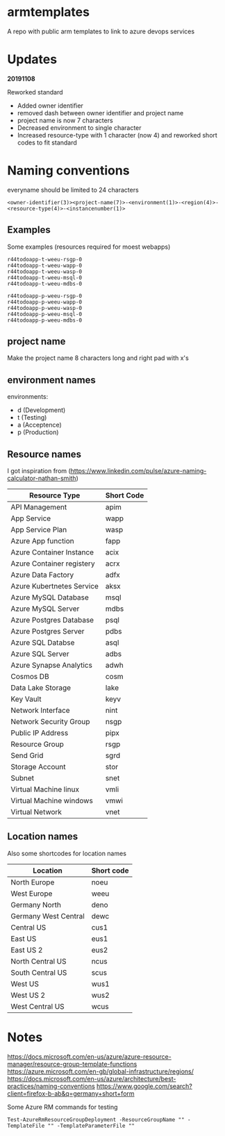 # armtemplates

A repo with public arm templates to link to azure devops services

# Updates

**20191108**

Reworked standard

* Added owner identifier
* removed dash between owner identifier and project name
* project name is now 7 characters
* Decreased environment to single character
* Increased resource-type with 1 character (now 4) and reworked short codes to fit standard

# Naming conventions

everyname should be limited to 24 characters

```
<owner-identifier(3)><project-name(7)>-<environment(1)>-<region(4)>-<resource-type(4)>-<instancenumber(1)>
```

## Examples

Some examples (resources required for moest webapps)
```
r44todoapp-t-weeu-rsgp-0
r44todoapp-t-weeu-wapp-0
r44todoapp-t-weeu-wasp-0
r44todoapp-t-weeu-msql-0
r44todoapp-t-weeu-mdbs-0

r44todoapp-p-weeu-rsgp-0
r44todoapp-p-weeu-wapp-0
r44todoapp-p-weeu-wasp-0
r44todoapp-p-weeu-msql-0
r44todoapp-p-weeu-mdbs-0
```

## project name

Make the project name 8 characters long and right pad with x's

## environment names

environments:
- d (Development)
- t (Testing)
- a (Acceptence)
- p (Production)

## Resource names

I got inspiration from (https://www.linkedin.com/pulse/azure-naming-calculator-nathan-smith) 

|Resource Type              |Short Code|
|---------------------------|----------|
|API Management             |apim      |
|App Service                |wapp      |
|App Service Plan           |wasp      |
|Azure App function         |fapp      |
|Azure Container Instance   |acix      |
|Azure Container registery  |acrx      |
|Azure Data Factory         |adfx      |
|Azure Kubertnetes Service  |aksx      |
|Azure MySQL Database       |msql      |
|Azure MySQL Server         |mdbs      |
|Azure Postgres Database    |psql      |
|Azure Postgres Server      |pdbs      |
|Azure SQL Databse          |asql      |
|Azure SQL Server           |adbs      |
|Azure Synapse Analytics    |adwh      |
|Cosmos DB                  |cosm      |
|Data Lake Storage          |lake      |
|Key Vault                  |keyv      |
|Network Interface          |nint      |
|Network Security Group     |nsgp      |
|Public IP Address          |pipx      |
|Resource Group             |rsgp      |
|Send Grid                  |sgrd      |
|Storage Account            |stor      |
|Subnet                     |snet      |
|Virtual Machine linux      |vmli      |
|Virtual Machine windows    |vmwi      |
|Virtual Network            |vnet      |

## Location names

Also some shortcodes for location names

|Location            |Short code|
|--------------------|----------|
|North Europe        |noeu      |
|West Europe         |weeu      |
|Germany North       |deno      |
|Germany West Central|dewc      |
|Central US          |cus1      |
|East US             |eus1      |
|East US 2           |eus2      |
|North Central US    |ncus      |
|South Central US    |scus      |
|West US             |wus1      |
|West US 2           |wus2      |
|West Central US     |wcus      |

# Notes

https://docs.microsoft.com/en-us/azure/azure-resource-manager/resource-group-template-functions
https://azure.microsoft.com/en-gb/global-infrastructure/regions/
https://docs.microsoft.com/en-us/azure/architecture/best-practices/naming-conventions
https://www.google.com/search?client=firefox-b-ab&q=germany+short+form

Some Azure RM commands for testing

```
Test-AzureRmResourceGroupDeployment -ResourceGroupName "" -TemplateFile "" -TemplateParameterFile ""
```
